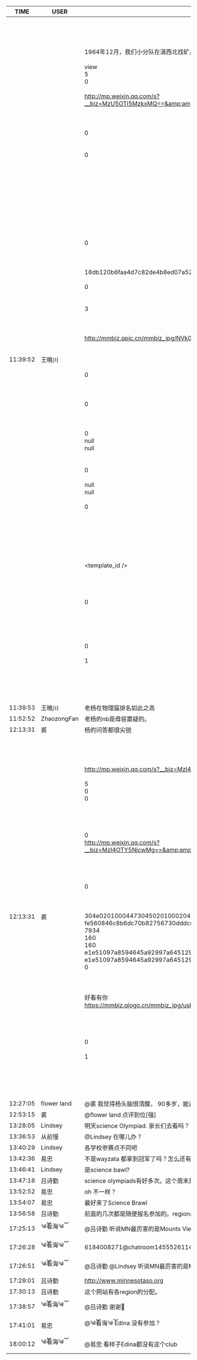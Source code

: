 TIME | USER | MESSAGE
--- | --- | ---
11:39:52 | 王曉川 | <?xml version="1.0"?><br/><msg><br/>	<appmsg appid="" sdkver="0"><br/>		<title>中国人，你真的不了解杨振宁</title><br/>		<des>1964年12月，我们小分队在滇西北找矿。小分队一共8人，其中4名警卫战士每人配备一支冲锋枪。一天，出发前，</des><br/>		<username /><br/>		<action>view</action><br/>		<type>5</type><br/>		<showtype>0</showtype><br/>		<content /><br/>		<url>http://mp.weixin.qq.com/s?__biz=MzU5OTI5MzkxMQ==&amp;amp;mid=2247487521&amp;amp;idx=1&amp;amp;sn=76762e772b60c2316697ddee9559c9a5&amp;amp;chksm=feb67a99c9c1f38fc7745b5503851b8a0712758ad230e83a6b9f0d13269901b0f06ea6a99fab&amp;amp;mpshare=1&amp;amp;scene=1&amp;amp;srcid=0202nimsLEZiAFVk7iyiDOy9#rd</url><br/>		<lowurl /><br/>		<dataurl /><br/>		<lowdataurl /><br/>		<contentattr>0</contentattr><br/>		<streamvideo><br/>			<streamvideourl /><br/>			<streamvideototaltime>0</streamvideototaltime><br/>			<streamvideotitle /><br/>			<streamvideowording /><br/>			<streamvideoweburl /><br/>			<streamvideothumburl /><br/>			<streamvideoaduxinfo /><br/>			<streamvideopublishid /><br/>		</streamvideo><br/>		<canvasPageItem><br/>			<canvasPageXml><![CDATA[]]></canvasPageXml><br/>		</canvasPageItem><br/>		<appattach><br/>			<totallen>0</totallen><br/>			<attachid /><br/>			<cdnattachurl /><br/>			<emoticonmd5 /><br/>			<aeskey>18db120b6faa4d7c82de4b8ed07a52bf</aeskey><br/>			<fileext /><br/>			<islargefilemsg>0</islargefilemsg><br/>		</appattach><br/>		<extinfo /><br/>		<androidsource>3</androidsource><br/>		<sourceusername></sourceusername><br/>		<sourcedisplayname /><br/>		<commenturl /><br/>		<thumburl>http://mmbiz.qpic.cn/mmbiz_jpg/NVk0v4HFuLz4oMtazAu0Tefgw2xGG3h85EV1zu0MQW1uKzURxBbrqLLZaDrGxhPrCdicM5Qh8W2F2EI4JgDK45w/300?wx_fmt=jpeg&amp;amp;wxfrom=1</thumburl><br/>		<mediatagname /><br/>		<messageaction><![CDATA[]]></messageaction><br/>		<messageext><![CDATA[]]></messageext><br/>		<emoticongift><br/>			<packageflag>0</packageflag><br/>			<packageid /><br/>		</emoticongift><br/>		<emoticonshared><br/>			<packageflag>0</packageflag><br/>			<packageid /><br/>		</emoticonshared><br/>		<designershared><br/>			<designeruin>0</designeruin><br/>			<designername>null</designername><br/>			<designerrediretcturl>null</designerrediretcturl><br/>		</designershared><br/>		<emotionpageshared><br/>			<tid>0</tid><br/>			<title>null</title><br/>			<desc>null</desc><br/>			<iconUrl>null</iconUrl><br/>			<secondUrl /><br/>			<pageType>0</pageType><br/>		</emotionpageshared><br/>		<webviewshared><br/>			<shareUrlOriginal /><br/>			<shareUrlOpen /><br/>			<jsAppId /><br/>			<publisherId /><br/>		</webviewshared><br/>		<template_id /><br/>		<md5 /><br/>		<weappinfo><br/>			<username /><br/>			<appid /><br/>			<appservicetype>0</appservicetype><br/>		</weappinfo><br/>		<statextstr /><br/>		<websearch /><br/>	</appmsg><br/>	<fromusername></fromusername><br/>	<scene>0</scene><br/>	<appinfo><br/>		<version>1</version><br/>		<appname></appname><br/>	</appinfo><br/>	<commenturl></commenturl><br/></msg><br/><br/>
11:39:53 | 王曉川 | 老杨在物理届排名如此之高
11:52:52 | ZhaozongFan | 老杨的nb是毋容置疑的。
12:13:31 | 裘 | 杨的问答都很尖锐
12:13:31 | 裘 | <?xml version="1.0"?><br/><msg><br/>	<appmsg appid="" sdkver="0"><br/>		<title>杨振宁与莫言北大对话，好一场斗智斗勇！</title><br/>		<des>http://mp.weixin.qq.com/s?__biz=MzI4OTY5NjcwMg==&amp;amp;mid=2247485257&amp;amp;idx=3&amp;amp;sn=492850b153ce0b7f056917697f0ce26d&amp;amp;chksm=ec2a7998db5df08ea53c138e670e31074d0407bbb97e96a441da7c52632798a87750e7e14aa1#rd</des><br/>		<action /><br/>		<type>5</type><br/>		<showtype>0</showtype><br/>		<soundtype>0</soundtype><br/>		<mediatagname /><br/>		<messageext /><br/>		<messageaction /><br/>		<content /><br/>		<contentattr>0</contentattr><br/>		<url>http://mp.weixin.qq.com/s?__biz=MzI4OTY5NjcwMg==&amp;amp;mid=2247485257&amp;amp;idx=3&amp;amp;sn=492850b153ce0b7f056917697f0ce26d&amp;amp;chksm=ec2a7998db5df08ea53c138e670e31074d0407bbb97e96a441da7c52632798a87750e7e14aa1&amp;amp;mpshare=1&amp;amp;scene=1&amp;amp;srcid=0127BTkHvSNEnUzrIXhNXirm#rd</url><br/>		<lowurl /><br/>		<dataurl /><br/>		<lowdataurl /><br/>		<appattach><br/>			<totallen>0</totallen><br/>			<attachid /><br/>			<emoticonmd5 /><br/>			<fileext /><br/>			<cdnthumburl>304e0201000447304502010002048b2e531c020310d95f02042dc1cdcb02045a7495bc04203138373232363438334063686174726f6f6d3635355f313531373538393934380204010c00030201000400</cdnthumburl><br/>			<cdnthumbmd5>fe560846c8b6dc70b82756730dddccef</cdnthumbmd5><br/>			<cdnthumblength>7934</cdnthumblength><br/>			<cdnthumbwidth>160</cdnthumbwidth><br/>			<cdnthumbheight>160</cdnthumbheight><br/>			<cdnthumbaeskey>e1e51097a8594645a92997a6451296fb</cdnthumbaeskey><br/>			<aeskey>e1e51097a8594645a92997a6451296fb</aeskey><br/>			<encryver>0</encryver><br/>		</appattach><br/>		<extinfo /><br/>		<sourceusername></sourceusername><br/>		<sourcedisplayname>好看有你</sourcedisplayname><br/>		<thumburl>https://mmbiz.qlogo.cn/mmbiz_jpg/usH55WOiaTQXRWbKwERl1gtLAaGKOfos595GOOJdHkxIIaslBibU3liaRl8XcD63FV6pPQZhxfrrS2UZFtib6UNKlg/300?wx_fmt=jpeg&amp;amp;wxfrom=1</thumburl><br/>		<md5 /><br/>		<statextstr /><br/>	</appmsg><br/>	<fromusername></fromusername><br/>	<scene>0</scene><br/>	<appinfo><br/>		<version>1</version><br/>		<appname></appname><br/>	</appinfo><br/>	<commenturl></commenturl><br/></msg><br/><br/>
12:27:05 | flower land | @裘 我觉得杨头脑很清醒， 90多岁，能这样不容易[强]莫言比较圆滑， 和成长环境有关， 很多人都不喜欢那个画家， 说他人品低下， 不过看起来， 范在国内混的蛮好的
12:53:15 | 裘 | @flower land 点评到位[强]
13:28:05 | Lindsey | 明天science Olympiad. 家长们去看吗？
13:36:53 | 从前慢 | @Lindsey 在哪儿办？
13:40:29 | Lindsey | 各学校参赛点不同吧
13:42:36 | 易忠 | 不是wayzata 都拿到冠军了吗？怎么还有比赛？
13:46:41 | Lindsey | 是science bawl? 
13:47:18 | 吕诗勤 | science olympiads有好多次。这个周末是regional，state的比赛一般在三月。
13:52:52 | 易忠 | oh 不一样？
13:54:07 | 易忠 | 最好来了Science Brawl
13:56:58 | 吕诗勤 | 前面的几次都是随便报名参加的。regional是state的qualify. state Champion才能参加National.
17:25:13 | ༄ོ看海༄ོ | @吕诗勤 听说MN最厉害的是Mounts View，它在哪里比赛？
17:26:28 | ༄ོ看海༄ོ | <sysmsg type="revokemsg"><revokemsg><session>6184008271@chatroom</session><oldmsgid>1455526114</oldmsgid><msgid>930366634094558646</msgid><replacemsg><![CDATA["༄ོ看海༄ོ" 撤回了一条消息]]></replacemsg></revokemsg></sysmsg>
17:26:51 | ༄ོ看海༄ོ | @吕诗勤 @Lindsey 听说MN最厉害的是Mounts View，它regional在哪里比赛？
17:28:01 | 吕诗勤 | http://www.minnesotaso.org
17:30:13 | 吕诗勤 | 这个网站有各region的分配。
17:38:57 | ༄ོ看海༄ོ | @吕诗勤 谢谢🙏
17:41:01 | 易忠 | @༄ོ看海༄ོ Edina 没有参加？
18:00:12 | ༄ོ看海༄ོ | @易忠 看样子Edina都没有这个club
